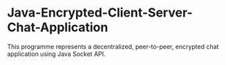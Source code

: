# Java-Encrypted-Client-Server-Chat-Application
This programme represents a decentralized, peer-to-peer, encrypted chat application using Java Socket API. 
